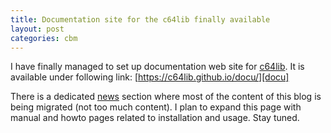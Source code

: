 ```yaml
---
title: Documentation site for the c64lib finally available
layout: post
categories: cbm
---
```

I have finally managed to set up documentation web site for [c64lib]. It is available under
following link: [https://c64lib.github.io/docu/][docu]

There is a dedicated [news] section where most of the content of this blog is being migrated
(not too much content). I plan to expand this page with manual and howto pages related to
installation and usage. Stay tuned.

[docu]: https://c64lib.github.io/docu/
[news]: https://c64lib.github.io/docu/news/
[c64lib]: https://github.com/c64lib
